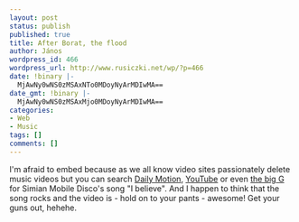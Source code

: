 ```yaml
---
layout: post
status: publish
published: true
title: After Borat, the flood
author: János
wordpress_id: 466
wordpress_url: http://www.rusiczki.net/wp/?p=466
date: !binary |-
  MjAwNy0wNS0zMSAxNTo0MDoyNyArMDIwMA==
date_gmt: !binary |-
  MjAwNy0wNS0zMSAxMjo0MDoyNyArMDIwMA==
categories:
- Web
- Music
tags: []
comments: []
---
```

<p>I'm afraid to embed because as we all know video sites passionately delete music videos but you can search <a href="http://www.dailymotion.com/videos/relevance/search/simian+mobile+disco">Daily Motion</a>, <a href="http://www.youtube.com/results?search_query=simian+mobile+disco">YouTube</a> or even <a href="http://www.google.com/search?q=simian+mobile+disco+i+believe+video">the big G</a> for Simian Mobile Disco's song "I believe". And I happen to think that the song rocks and the video is - hold on to your pants - awesome! Get your guns out, hehehe.</p>
